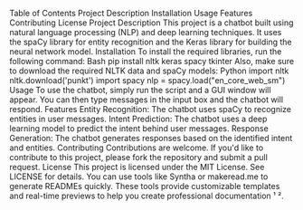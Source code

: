 Table of Contents
Project Description
Installation
Usage
Features
Contributing
License
Project Description
This project is a chatbot built using natural language processing (NLP) and deep learning techniques. It uses the spaCy library for entity recognition and the Keras library for building the neural network model.
Installation
To install the required libraries, run the following command:
Bash
pip install nltk keras spacy tkinter
Also, make sure to download the required NLTK data and spaCy models:
Python
import nltk
nltk.download('punkt')
import spacy
nlp = spacy.load("en_core_web_sm")
Usage
To use the chatbot, simply run the script and a GUI window will appear. You can then type messages in the input box and the chatbot will respond.
Features
Entity Recognition: The chatbot uses spaCy to recognize entities in user messages.
Intent Prediction: The chatbot uses a deep learning model to predict the intent behind user messages.
Response Generation: The chatbot generates responses based on the identified intent and entities.
Contributing
Contributions are welcome. If you'd like to contribute to this project, please fork the repository and submit a pull request.
License
This project is licensed under the MIT License. See LICENSE for details.
You can use tools like Syntha or makeread.me to generate READMEs quickly. These tools provide customizable templates and real-time previews to help you create professional documentation ¹ ².
